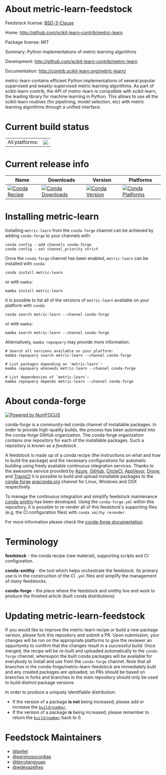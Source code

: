 About metric-learn-feedstock
============================

Feedstock license: [BSD-3-Clause](https://github.com/conda-forge/metric-learn-feedstock/blob/main/LICENSE.txt)

Home: http://github.com/scikit-learn-contrib/metric-learn

Package license: MIT

Summary: Python implementations of metric learning algorithms

Development: http://github.com/scikit-learn-contrib/metric-learn

Documentation: http://contrib.scikit-learn.org/metric-learn/

metric-learn contains efficient Python implementations of several popular supervised and weakly-supervised metric learning algorithms. As part of scikit-learn-contrib, the API of metric-learn is compatible with scikit-learn, the leading library for machine learning in Python. This allows to use all the scikit-learn routines (for pipelining, model selection, etc) with metric learning algorithms through a unified interface.

Current build status
====================


<table><tr><td>All platforms:</td>
    <td>
      <a href="https://dev.azure.com/conda-forge/feedstock-builds/_build/latest?definitionId=9402&branchName=main">
        <img src="https://dev.azure.com/conda-forge/feedstock-builds/_apis/build/status/metric-learn-feedstock?branchName=main">
      </a>
    </td>
  </tr>
</table>

Current release info
====================

| Name | Downloads | Version | Platforms |
| --- | --- | --- | --- |
| [![Conda Recipe](https://img.shields.io/badge/recipe-metric--learn-green.svg)](https://anaconda.org/conda-forge/metric-learn) | [![Conda Downloads](https://img.shields.io/conda/dn/conda-forge/metric-learn.svg)](https://anaconda.org/conda-forge/metric-learn) | [![Conda Version](https://img.shields.io/conda/vn/conda-forge/metric-learn.svg)](https://anaconda.org/conda-forge/metric-learn) | [![Conda Platforms](https://img.shields.io/conda/pn/conda-forge/metric-learn.svg)](https://anaconda.org/conda-forge/metric-learn) |

Installing metric-learn
=======================

Installing `metric-learn` from the `conda-forge` channel can be achieved by adding `conda-forge` to your channels with:

```
conda config --add channels conda-forge
conda config --set channel_priority strict
```

Once the `conda-forge` channel has been enabled, `metric-learn` can be installed with `conda`:

```
conda install metric-learn
```

or with `mamba`:

```
mamba install metric-learn
```

It is possible to list all of the versions of `metric-learn` available on your platform with `conda`:

```
conda search metric-learn --channel conda-forge
```

or with `mamba`:

```
mamba search metric-learn --channel conda-forge
```

Alternatively, `mamba repoquery` may provide more information:

```
# Search all versions available on your platform:
mamba repoquery search metric-learn --channel conda-forge

# List packages depending on `metric-learn`:
mamba repoquery whoneeds metric-learn --channel conda-forge

# List dependencies of `metric-learn`:
mamba repoquery depends metric-learn --channel conda-forge
```


About conda-forge
=================

[![Powered by
NumFOCUS](https://img.shields.io/badge/powered%20by-NumFOCUS-orange.svg?style=flat&colorA=E1523D&colorB=007D8A)](https://numfocus.org)

conda-forge is a community-led conda channel of installable packages.
In order to provide high-quality builds, the process has been automated into the
conda-forge GitHub organization. The conda-forge organization contains one repository
for each of the installable packages. Such a repository is known as a *feedstock*.

A feedstock is made up of a conda recipe (the instructions on what and how to build
the package) and the necessary configurations for automatic building using freely
available continuous integration services. Thanks to the awesome service provided by
[Azure](https://azure.microsoft.com/en-us/services/devops/), [GitHub](https://github.com/),
[CircleCI](https://circleci.com/), [AppVeyor](https://www.appveyor.com/),
[Drone](https://cloud.drone.io/welcome), and [TravisCI](https://travis-ci.com/)
it is possible to build and upload installable packages to the
[conda-forge](https://anaconda.org/conda-forge) [anaconda.org](https://anaconda.org/)
channel for Linux, Windows and OSX respectively.

To manage the continuous integration and simplify feedstock maintenance
[conda-smithy](https://github.com/conda-forge/conda-smithy) has been developed.
Using the ``conda-forge.yml`` within this repository, it is possible to re-render all of
this feedstock's supporting files (e.g. the CI configuration files) with ``conda smithy rerender``.

For more information please check the [conda-forge documentation](https://conda-forge.org/docs/).

Terminology
===========

**feedstock** - the conda recipe (raw material), supporting scripts and CI configuration.

**conda-smithy** - the tool which helps orchestrate the feedstock.
                   Its primary use is in the construction of the CI ``.yml`` files
                   and simplify the management of *many* feedstocks.

**conda-forge** - the place where the feedstock and smithy live and work to
                  produce the finished article (built conda distributions)


Updating metric-learn-feedstock
===============================

If you would like to improve the metric-learn recipe or build a new
package version, please fork this repository and submit a PR. Upon submission,
your changes will be run on the appropriate platforms to give the reviewer an
opportunity to confirm that the changes result in a successful build. Once
merged, the recipe will be re-built and uploaded automatically to the
`conda-forge` channel, whereupon the built conda packages will be available for
everybody to install and use from the `conda-forge` channel.
Note that all branches in the conda-forge/metric-learn-feedstock are
immediately built and any created packages are uploaded, so PRs should be based
on branches in forks and branches in the main repository should only be used to
build distinct package versions.

In order to produce a uniquely identifiable distribution:
 * If the version of a package **is not** being increased, please add or increase
   the [``build/number``](https://docs.conda.io/projects/conda-build/en/latest/resources/define-metadata.html#build-number-and-string).
 * If the version of a package **is** being increased, please remember to return
   the [``build/number``](https://docs.conda.io/projects/conda-build/en/latest/resources/define-metadata.html#build-number-and-string)
   back to 0.

Feedstock Maintainers
=====================

* [@bellet](https://github.com/bellet/)
* [@perimosocordiae](https://github.com/perimosocordiae/)
* [@terrytangyuan](https://github.com/terrytangyuan/)
* [@wdevazelhes](https://github.com/wdevazelhes/)

